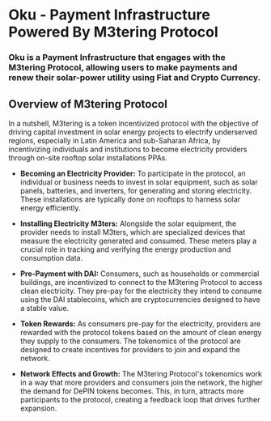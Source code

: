 



# Oku - Payment Infrastructure Powered By M3tering Protocol

### Oku is a Payment Infrastructure that engages with the M3tering Protocol, allowing users to make payments and renew their solar-power utility using Fiat and Crypto Currency.


## Overview of M3tering Protocol
In a nutshell, M3tering is a token incentivized protocol with the objective of driving capital investment in solar energy projects to electrify underserved regions, especially in Latin America and sub-Saharan Africa, by incentivizing individuals and institutions to become electricity providers through on-site rooftop solar installations PPAs.

- **Becoming an Electricity Provider:** To participate in the protocol, an individual or business needs to invest in solar equipment, such as solar panels, batteries, and inverters, for generating and storing electricity. These installations are typically done on rooftops to harness solar energy efficiently.
  
- **Installing Electricity M3ters:** Alongside the solar equipment, the provider needs to install M3ters, which are specialized devices that measure the electricity generated and consumed. These meters play a crucial role in tracking and verifying the energy production and consumption data.

- **Pre-Payment with DAI:** Consumers, such as households or commercial buildings, are incentivized to connect to the M3tering Protocol to access clean electricity. They pre-pay for the electricity they intend to consume using the DAI stablecoins, which are cryptocurrencies designed to have a stable value.

- **Token Rewards:** As consumers pre-pay for the electricity, providers are rewarded with the protocol tokens based on the amount of clean energy they supply to the consumers. The tokenomics of the protocol are designed to create incentives for providers to join and expand the network.

 - **Network Effects and Growth:** The M3tering Protocol's tokenomics work in a way that more providers and consumers join the network, the higher the demand for DePIN tokens becomes. This, in turn, attracts more participants to the protocol, creating a feedback loop that drives further expansion.






